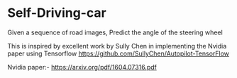 # Self-Driving-car
Given a sequence of road images, Predict the angle of the steering wheel

This is inspired by excellent work by Sully Chen in implementing the Nvidia paper using Tensorflow
https://github.com/SullyChen/Autopilot-TensorFlow

Nvidia paper:-
https://arxiv.org/pdf/1604.07316.pdf
